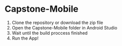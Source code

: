 # Capstone-Mobile
1. Clone the repository or download the zip file
2. Open the Capstone-Mobile folder in Android Studio 
3. Wait until the build proccess finished
4. Run the App! 
